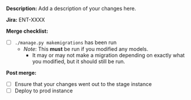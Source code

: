 **Description:**
Add a description of your changes here. 

**Jira:**
ENT-XXXX

**Merge checklist:**
- [ ] `./manage.py makemigrations` has been run
    - *Note*: This **must** be run if you modified any models.
      - It may or may not make a migration depending on exactly what you modified, but it should still be run.

**Post merge:**
- [ ] Ensure that your changes went out to the stage instance
- [ ] Deploy to prod instance
